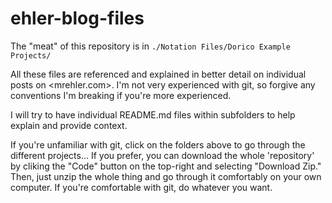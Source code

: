 # ehler-blog-files

The "meat" of this repository is in `./Notation Files/Dorico Example Projects/`

All these files are referenced and explained in better detail on individual posts on <mrehler.com>. I'm not very experienced with git, so forgive any conventions I'm breaking if you're more experienced.

I will try to have individual README.md files within subfolders to help explain and provide context.

If you're unfamiliar with git, click on the folders above to go through the different projects… If you prefer, you can download the whole 'repository' by cliking the "Code" button on the top-right and selecting "Download Zip." Then, just unzip the whole thing and go through it comfortably on your own computer. If you're comfortable with git, do whatever you want. 